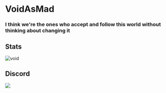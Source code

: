 
# VoidAsMad

### I think we're the ones who accept and follow this world without thinking about changing it<br/>

## Stats
![void](https://github-readme-stats.vercel.app/api?username=VoidAsMad&show_icons=true&theme=dark)<br/>

## Discord
[<img src="https://img.shields.io/badge/discord-4374D9?style=for-the-badge&logo=discord&logoColor=white">](https://discord.gg/gZdss4T8X6)

